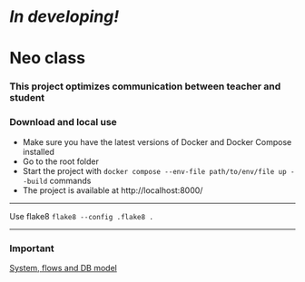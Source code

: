 # *In developing!*

# Neo class 
### This project optimizes communication between teacher and student

### Download and local use 

* Make sure you have the latest versions of Docker and Docker Compose installed
* Go to the root folder
* Start the project with ``docker compose --env-file path/to/env/file up --build`` commands
* The project is available at http://localhost:8000/

---
Use flake8 ``flake8 --config .flake8 .``

---
### Important
[System, flows and DB model](https://viewer.diagrams.net/?page-id=Wko4S9J4-MizorqwlAlp&highlight=0000ff&edit=_blank&layers=1&nav=1#G1EOd0-E5i8YJukcuncvAiQe7oNA9xzY1U)